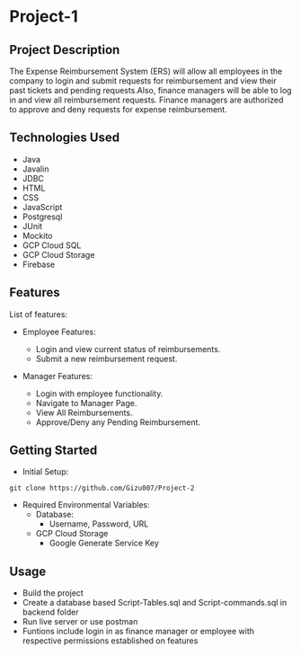 # Project-1

## Project Description

The Expense Reimbursement System (ERS) will allow  all employees in the company to login and submit requests for reimbursement and view their past tickets and pending requests.Also, finance managers will be able to log in and view all reimbursement requests. Finance managers are authorized to approve and deny requests for expense reimbursement.

## Technologies Used

* Java
* Javalin
* JDBC
* HTML
* CSS
* JavaScript
* Postgresql
* JUnit
* Mockito
* GCP Cloud SQL
* GCP Cloud Storage
* Firebase

## Features

List of features:
* Employee Features:
  * Login and view current status of reimbursements.
  * Submit a new reimbursement request.

* Manager Features:
  * Login with employee functionality.
  * Navigate to Manager Page.
  * View All Reimbursements.
  * Approve/Deny any Pending Reimbursement.

## Getting Started
- Initial Setup:
```
git clone https://github.com/Gizu007/Project-2
```
- Required Environmental Variables:
  - Database:
    - Username, Password, URL
  - GCP Cloud Storage
    - Google Generate Service Key


## Usage

* Build the project
* Create a database based Script-Tables.sql and Script-commands.sql in backend folder
* Run live server or use postman 
* Funtions include login in as finance manager or employee with respective permissions established on features
